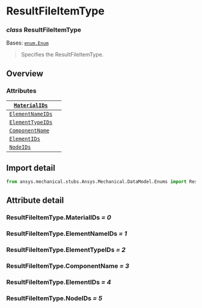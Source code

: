 <a id="resultfileitemtype"></a>

# ResultFileItemType

<a id="ResultFileItemType"></a>

### *class* ResultFileItemType

Bases: [`enum.Enum`](https://docs.python.org/3/library/enum.html#enum.Enum)

> Specifies the ResultFileItemType.

> <!-- !! processed by numpydoc !! -->

<a id="overview"></a>

## Overview

### Attributes

| [`MaterialIDs`](#ResultFileItemType.MaterialIDs)       |    |
|--------------------------------------------------------|----|
| [`ElementNameIDs`](#ResultFileItemType.ElementNameIDs) |    |
| [`ElementTypeIDs`](#ResultFileItemType.ElementTypeIDs) |    |
| [`ComponentName`](#ResultFileItemType.ComponentName)   |    |
| [`ElementIDs`](#ResultFileItemType.ElementIDs)         |    |
| [`NodeIDs`](#ResultFileItemType.NodeIDs)               |    |

<a id="import-detail"></a>

## Import detail

```python
from ansys.mechanical.stubs.Ansys.Mechanical.DataModel.Enums import ResultFileItemType
```

<a id="attribute-detail"></a>

## Attribute detail

<a id="ResultFileItemType.MaterialIDs"></a>

### ResultFileItemType.MaterialIDs *= 0*

<a id="ResultFileItemType.ElementNameIDs"></a>

### ResultFileItemType.ElementNameIDs *= 1*

<a id="ResultFileItemType.ElementTypeIDs"></a>

### ResultFileItemType.ElementTypeIDs *= 2*

<a id="ResultFileItemType.ComponentName"></a>

### ResultFileItemType.ComponentName *= 3*

<a id="ResultFileItemType.ElementIDs"></a>

### ResultFileItemType.ElementIDs *= 4*

<a id="ResultFileItemType.NodeIDs"></a>

### ResultFileItemType.NodeIDs *= 5*

